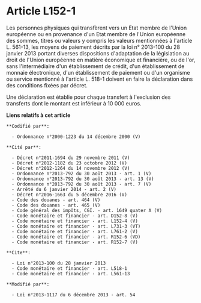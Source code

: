 # Article L152-1

Les personnes physiques qui transfèrent vers un Etat membre de l'Union européenne ou en provenance d'un Etat membre de
l'Union européenne des sommes, titres ou valeurs y compris les valeurs mentionnées à l'article L. 561-13, les moyens de
paiement décrits par la loi n° 2013-100 du 28 janvier 2013 portant diverses dispositions d'adaptation de la législation au
droit de l'Union européenne en matière économique et financière, ou de l'or, sans l'intermédiaire d'un établissement de
crédit, d'un établissement de monnaie électronique, d'un établissement de paiement ou d'un organisme ou service mentionné à
l'article L. 518-1 doivent en faire la déclaration dans des conditions fixées par décret. 

Une déclaration est établie pour chaque transfert à l'exclusion des transferts dont le montant est inférieur à 10 000 euros.

**Liens relatifs à cet article**

	**Codifié par**:

	  - Ordonnance n°2000-1223 du 14 décembre 2000 (V)

	**Cité par**:

	  - Décret n°2011-1694 du 29 novembre 2011 (V)
	  - Décret n°2012-1182 du 23 octobre 2012 (V)
	  - Décret n°2012-1264 du 14 novembre 2012 (V)
	  - Ordonnance n°2013-792 du 30 août 2013 - art. 1 (V)
	  - Ordonnance n°2013-792 du 30 août 2013 - art. 13 (V)
	  - Ordonnance n°2013-792 du 30 août 2013 - art. 7 (V)
	  - Arrêté du 6 janvier 2014 - art. 2 (V)
	  - Décret n°2016-1663 du 5 décembre 2016 (V)
	  - Code des douanes - art. 464 (V)
	  - Code des douanes - art. 465 (V)
	  - Code général des impôts, CGI. - art. 1649 quater A (V)
	  - Code monétaire et financier - art. D152-8 (V)
	  - Code monétaire et financier - art. L152-4 (V)
	  - Code monétaire et financier - art. L731-3 (VT)
	  - Code monétaire et financier - art. L761-2 (V)
	  - Code monétaire et financier - art. R152-6 (VD)
	  - Code monétaire et financier - art. R152-7 (V)

	**Cite**:

	  - Loi n°2013-100 du 28 janvier 2013
	  - Code monétaire et financier - art. L518-1
	  - Code monétaire et financier - art. L561-13

	**Modifié par**:

	  - Loi n°2013-1117 du 6 décembre 2013 - art. 54
